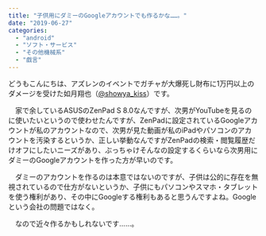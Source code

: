 ```yaml
---
title: "子供用にダミーのGoogleアカウントでも作るかな……。"
date: "2019-06-27"
categories: 
  - "android"
  - "ソフト・サービス"
  - "その他機械系"
  - "戯言"
---
```


どうもこんにちは、アズレンのイベントでガチャが大爆死し財布に1万円以上のダメージを受けた如月翔也（[@showya\_kiss](http://twitter.com/showya_kiss)）です。

　家で余しているASUSのZenPad S 8.0なんですが、次男がYouTubeを見るのに使いたいというので使わせたんですが、ZenPadに設定されているGoogleアカウントが私のアカウントなので、次男が見た動画が私のiPadやパソコンのアカウントを汚染するというか、正しい挙動なんですがZenPadの検索・閲覧履歴だけオフにしたいニーズがあり、ぶっちゃけそんなの設定するくらいなら次男用にダミーのGoogleアカウントを作った方が早いのです。

　ダミーのアカウントを作るのは本意ではないのですが、子供は公的に存在を無視されているので仕方がないというか、子供にもパソコンやスマホ・タブレットを使う権利があり、その中にGoogleする権利もあると思うんですよね。Googleという会社の問題ではなく。

　なので近々作るかもしれないです……。
